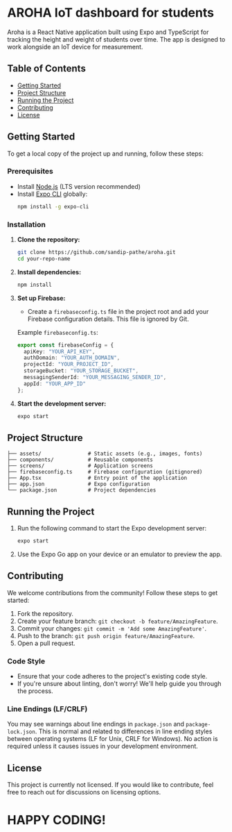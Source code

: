 # AROHA IoT dashboard for students


Aroha is a React Native application built using Expo and TypeScript for tracking the height and weight of students over time. The app is designed to work alongside an IoT device for measurement.

## Table of Contents
- [Getting Started](#getting-started)
- [Project Structure](#project-structure)
- [Running the Project](#running-the-project)
- [Contributing](#contributing)
- [License](#license)

## Getting Started

To get a local copy of the project up and running, follow these steps:

### Prerequisites

- Install [Node.js](https://nodejs.org/) (LTS version recommended)
- Install [Expo CLI](https://docs.expo.dev/get-started/installation/) globally:
  ```bash
  npm install -g expo-cli
  ```

### Installation

1. **Clone the repository:**
   ```bash
   git clone https://github.com/sandip-pathe/aroha.git
   cd your-repo-name
   ```

2. **Install dependencies:**
   ```bash
   npm install
   ```

3. **Set up Firebase:**
   - Create a `firebaseconfig.ts` file in the project root and add your Firebase configuration details. This file is ignored by Git.

   Example `firebaseconfig.ts`:
   ```typescript
   export const firebaseConfig = {
     apiKey: "YOUR_API_KEY",
     authDomain: "YOUR_AUTH_DOMAIN",
     projectId: "YOUR_PROJECT_ID",
     storageBucket: "YOUR_STORAGE_BUCKET",
     messagingSenderId: "YOUR_MESSAGING_SENDER_ID",
     appId: "YOUR_APP_ID"
   };
   ```

4. **Start the development server:**
   ```bash
   expo start
   ```

## Project Structure

```
├── assets/               # Static assets (e.g., images, fonts)
├── components/           # Reusable components
├── screens/              # Application screens
├── firebaseconfig.ts     # Firebase configuration (gitignored)
├── App.tsx               # Entry point of the application
├── app.json              # Expo configuration
└── package.json          # Project dependencies
```

## Running the Project

1. Run the following command to start the Expo development server:
   ```bash
   expo start
   ```

2. Use the Expo Go app on your device or an emulator to preview the app.

## Contributing

We welcome contributions from the community! Follow these steps to get started:

1. Fork the repository.
2. Create your feature branch: `git checkout -b feature/AmazingFeature`.
3. Commit your changes: `git commit -m 'Add some AmazingFeature'`.
4. Push to the branch: `git push origin feature/AmazingFeature`.
5. Open a pull request.

### Code Style

- Ensure that your code adheres to the project's existing code style.
- If you're unsure about linting, don't worry! We'll help guide you through the process.

### Line Endings (LF/CRLF)

You may see warnings about line endings in `package.json` and `package-lock.json`. This is normal and related to differences in line ending styles between operating systems (LF for Unix, CRLF for Windows). No action is required unless it causes issues in your development environment.

## License

This project is currently not licensed. If you would like to contribute, feel free to reach out for discussions on licensing options.


# HAPPY CODING!
